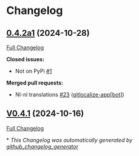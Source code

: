 # Changelog

## [0.4.2a1](https://github.com/OpenVoiceOS/skill-ovos-boot-finished/tree/0.4.2a1) (2024-10-28)

[Full Changelog](https://github.com/OpenVoiceOS/skill-ovos-boot-finished/compare/V0.4.1...0.4.2a1)

**Closed issues:**

- Not on PyPi [\#1](https://github.com/OpenVoiceOS/skill-ovos-boot-finished/issues/1)

**Merged pull requests:**

- Nl-nl translations [\#23](https://github.com/OpenVoiceOS/skill-ovos-boot-finished/pull/23) ([gitlocalize-app[bot]](https://github.com/apps/gitlocalize-app))

## [V0.4.1](https://github.com/OpenVoiceOS/skill-ovos-boot-finished/tree/V0.4.1) (2024-10-16)

[Full Changelog](https://github.com/OpenVoiceOS/skill-ovos-boot-finished/compare/0.4.1...V0.4.1)



\* *This Changelog was automatically generated by [github_changelog_generator](https://github.com/github-changelog-generator/github-changelog-generator)*
